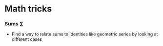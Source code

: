 # Math tricks

### Sums $\sum$

- Find a way to relate sums to identities like geometric series by looking at different cases

